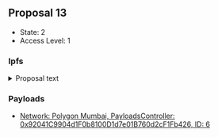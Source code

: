 ## Proposal 13

- State: 2
- Access Level: 1

### Ipfs

<details>
  <summary>Proposal text</summary>

ipfs file not reachable
</details>
    
### Payloads

- [Network: Polygon Mumbai, PayloadsController: 0x92041C9904d1F0b8100D1d7e01B760d2cF1Fb426, ID: 6](reports/payloads/80001/0x92041C9904d1F0b8100D1d7e01B760d2cF1Fb426/6.md)